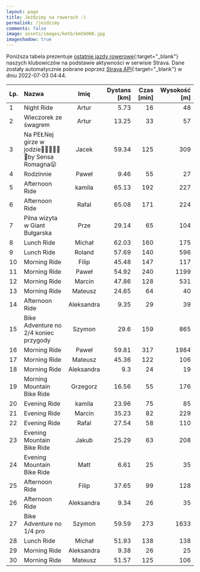 ```yaml
---
layout: page
title: Jeździmy na rowerach :)
permalink: /jezdzimy
comments: false
image: assets/images/kmtb/kmtb008.jpg
imageshadow: true
---
```


Poniższa tabela prezentuje [ostatnie jazdy rowerowe](https://www.strava.com/clubs/336381){:target="_blank"} naszych klubowiczów na podstawie aktywności w serwisie Strava. Dane zostały automatycznie pobrane poprzez [Strava API](https://developers.strava.com/docs/reference/#api-Clubs-getClubActivitiesById){:target="_blank"} w dniu 2022-07-03 04:44.

Lp. | Nazwa | Imię | Dystans [km] | Czas [min] | Wysokość [m]
:--- | :--- | :---: | ---: | ---: | ---:
1|Night Ride|Artur|5.73|16|48
2|Wieczorek ze śwagrem|Artur|13.25|33|57
3|Na PEŁNej girze w jodzie🤣💚😎🔝🔥🤪by Sensa Romagna😛|Jacek|59.34|125|309
4|Rodzinnie|Paweł|9.46|55|27
5|Afternoon Ride|kamila|65.13|192|227
6|Afternoon Ride|Rafal|65.08|171|224
7|Pilna wizyta w Giant Bułgarska |Prze|29.14|65|104
8|Lunch Ride|Michał|62.03|160|175
9|Lunch Ride|Roland|57.69|140|596
10|Morning Ride|Filip|45.48|147|117
11|Morning Ride |Paweł|54.92|240|1199
12|Morning Ride|Marcin|47.86|128|531
13|Morning Ride|Mateusz|24.65|64|40
14|Afternoon Ride|Aleksandra|9.35|29|39
15|Bike Adventure no 2/4 koniec przygody|Szymon|29.6|159|865
16|Morning Ride |Paweł|59.81|317|1984
17|Morning Ride|Mateusz|45.36|122|106
18|Morning Ride|Aleksandra|9.3|24|19
19|Morning Mountain Bike Ride|Grzegorz|16.56|55|176
20|Evening Ride|kamila|23.96|75|85
21|Evening Ride|Marcin|35.23|82|229
22|Evening Ride|Rafal|27.54|58|110
23|Evening Mountain Bike Ride|Jakub|25.29|63|208
24|Evening Mountain Bike Ride|Matt|6.61|25|35
25|Afternoon Ride|Filip|37.65|99|128
26|Afternoon Ride|Aleksandra|9.34|26|35
27|Bike Adventure no 1/4 pro|Szymon|59.59|273|1633
28|Lunch Ride|Michał|51.93|138|138
29|Morning Ride|Aleksandra|9.38|26|25
30|Morning Ride|Mateusz|51.57|125|106
